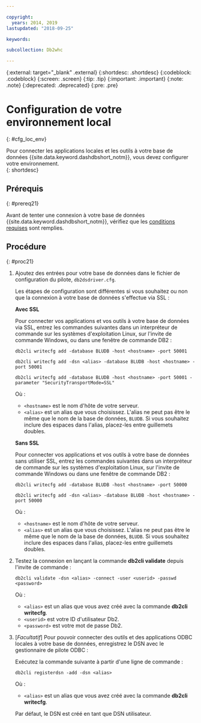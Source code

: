 ```yaml
---

copyright:
  years: 2014, 2019
lastupdated: "2018-09-25"

keywords:

subcollection: Db2whc

---
```


<!-- Attribute definitions --> 
{:external: target="_blank" .external}
{:shortdesc: .shortdesc}
{:codeblock: .codeblock}
{:screen: .screen}
{:tip: .tip}
{:important: .important}
{:note: .note}
{:deprecated: .deprecated}
{:pre: .pre}

# Configuration de votre environnement local
{: #cfg_loc_env}

Pour connecter les applications locales et les outils à votre base de données {{site.data.keyword.dashdbshort_notm}}, vous devez configurer votre environnement.  
{: shortdesc}

## Prérequis
{: #prereq21}

Avant de tenter une connexion à votre base de données {{site.data.keyword.dashdbshort_notm}}, vérifiez que les [conditions requises](/docs/services/Db2whc/connecting?topic=Db2whc-connect_ov#prereqs) sont remplies.

<!-- 1. Install the Db2 driver package for your operating system.

   - [Installing on Windows](install_win.html)
   - [Installing on Linux or PowerLinux](install_linux.html)
   - [Installing on Mac OS X](install_mac.html)
2. Decide whether or not you will be using Secure Sockets Layer (SSL) to connect to your database.
3. Collect database details and connect credentials, including the host name of your server, and your database user ID and password. -->

## Procédure
{: #proc21}

1. Ajoutez des entrées pour votre base de données dans le fichier de configuration du pilote, `db2dsdriver.cfg`.

   Les étapes de configuration sont différentes si vous souhaitez ou non que la connexion à votre base de données s'effectue via SSL :

   **Avec SSL**

   Pour connecter vos applications et vos outils à votre base de données via SSL, entrez les commandes suivantes dans un interpréteur de commande sur les systèmes d'exploitation Linux, sur l'invite de commande Windows, ou dans une fenêtre de commande DB2 : 

   `db2cli writecfg add -database BLUDB -host <hostname> -port 50001`

   `db2cli writecfg add -dsn <alias> -database BLUDB -host <hostname> -port 50001`

   `db2cli writecfg add -database BLUDB -host <hostname> -port 50001 -parameter "SecurityTransportMode=SSL"`

    Où :

   - `<hostname>` est le nom d'hôte de votre serveur.
   - `<alias>` est un alias que vous choisissez. L'alias ne peut pas être le même que le nom de la base de données, `BLUDB`. Si vous souhaitez inclure des espaces dans l'alias, placez-les entre guillemets doubles.

   **Sans SSL**

   Pour connecter vos applications et vos outils à votre base de données sans utiliser SSL, entrez les commandes suivantes dans un interpréteur de commande sur les systèmes d'exploitation Linux, sur l'invite de commande Windows ou dans une fenêtre de commande DB2 : 

   `db2cli writecfg add -database BLUDB -host <hostname> -port 50000`

   `db2cli writecfg add -dsn <alias> -database BLUDB -host <hostname> -port 50000`

    Où :

   - `<hostname>` est le nom d'hôte de votre serveur.
   - `<alias>` est un alias que vous choisissez. L'alias ne peut pas être le même que le nom de la base de données, `BLUDB`. Si vous souhaitez inclure des espaces dans l'alias, placez-les entre guillemets doubles.

2. Testez la connexion en lançant la commande **db2cli validate** depuis l'invite de commande :

   `db2cli validate -dsn <alias> -connect -user <userid> -passwd <password>`

   Où : 
   
   - `<alias>` est un alias que vous avez créé avec la commande **db2cli writecfg**.
   - `<userid>` est votre ID d'utilisateur Db2.
   - `<password>` est votre mot de passe Db2.

3. [*Facultatif*] Pour pouvoir connecter des outils et des applications ODBC locales à votre base de données, enregistrez le DSN avec le gestionnaire de pilote ODBC :
 
   Exécutez la commande suivante à partir d'une ligne de commande : 

   `db2cli registerdsn -add -dsn <alias>`

   Où : 

   - `<alias>` est un alias que vous avez créé avec la commande **db2cli writecfg**.

   Par défaut, le DSN est créé en tant que DSN utilisateur.

